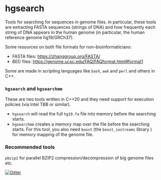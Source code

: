 # hgsearch
Tools for searching for sequences in genome files. in particular, these tools are extracting FASTA sequences (strings of DNA) and how frequently each string of DNA appears in the human genome (in particular, the human reference genome hg19/GRCh37).

Some resources on both file formats for non-bioinformaticians: 
- FASTA files: https://zhanggroup.org/FASTA/
- BED files: https://genome.ucsc.edu/FAQ/FAQformat.html#format1


Some are made in scripting languages like `bash`, `awk` and `perl` and others in C++.

### `hgsearch` and `hgsearchmm`

These are two tools written in C++20 and they need support for execution policies (via Intel TBB or similar).

* `hgsearch` will read the full `hg19.fa` file into memory before the searching starts.
* `hgsearchmm` creates a memory map over the file before the searching starts. For this tool, you also need `boost` (the `boost_iostreams` library ) for memory mapping of the genome file.

### Recommended tools

`pbzip2` for parallel BZIP2 compression/decompression of big genome files etc.

[![Gitter](https://badges.gitter.im/hgsearch/community.svg)](https://gitter.im/hgsearch/community?utm_source=badge&utm_medium=badge&utm_campaign=pr-badge)
